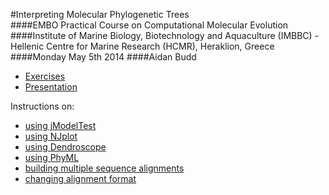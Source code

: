 #Interpreting Molecular Phylogenetic Trees  
####EMBO Practical Course on Computational Molecular Evolution  
####Institute of Marine Biology, Biotechnology and Aquaculture (IMBBC) - Hellenic Centre for Marine Research (HCMR), Heraklion, Greece  
####Monday May 5th 2014
####Aidan Budd


- [Exercises](./interpretingPhylogeniesCrete2014.html)
- [Presentation](./presentations/phyloIntroBuddCrete2014.pdf)

Instructions on:

- [using jModelTest](./usingJModelTest.html)
- [using NJplot](./usingNJplot.html)
- [using Dendroscope](./usingDendroscope.html)
- [using PhyML](./)
- [building multiple sequence alignments](./buildingMSAs.html)
- [changing alignment format](./changingAlignmentFormats.html)